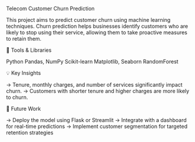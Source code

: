 
Telecom Customer Churn Prediction

This project aims to predict customer churn using machine learning techniques. Churn prediction helps businesses identify customers who are likely to stop using their service, allowing them to take proactive measures to retain them.


🧰 Tools & Libraries

Python
Pandas, NumPy
Scikit-learn
Matplotlib, Seaborn
RandomForest

💡 Key Insights

-> Tenure, monthly charges, and number of services significantly impact churn.
-> Customers with shorter tenure and higher charges are more likely to churn.

🚀 Future Work

-> Deploy the model using Flask or Streamlit
-> Integrate with a dashboard for real-time predictions
-> Implement customer segmentation for targeted retention strategies
